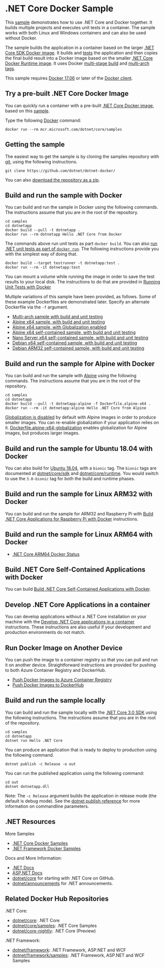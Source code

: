 # .NET Core Docker Sample

This [sample](Dockerfile) demonstrates how to use .NET Core and Docker together. It builds multiple projects and executes unit tests in a container. The sample works with both Linux and Windows containers and can also be used without Docker.

The sample builds the application in a container based on the larger [.NET Core SDK Docker image](https://hub.docker.com/_/microsoft-dotnet-core-sdk/). It builds and [tests](dotnet-docker-unit-testing.md) the application and then copies the final build result into a Docker image based on the smaller [.NET Core Docker Runtime image](https://hub.docker.com/_/microsoft-dotnet-core-runtime/). It uses Docker [multi-stage build](https://github.com/dotnet/announcements/issues/18) and [multi-arch tags](https://github.com/dotnet/announcements/issues/14).

This sample requires [Docker 17.06](https://docs.docker.com/release-notes/docker-ce) or later of the [Docker client](https://www.docker.com/products/docker).

## Try a pre-built .NET Core Docker Image

You can quickly run a container with a pre-built [.NET Core Docker image](https://hub.docker.com/_/microsoft-dotnet-core-samples/), based on this [sample](Dockerfile).

Type the following [Docker](https://www.docker.com/products/docker) command:

```console
docker run --rm mcr.microsoft.com/dotnet/core/samples
```

## Getting the sample

The easiest way to get the sample is by cloning the samples repository with [git](https://git-scm.com/downloads), using the following instructions.

```console
git clone https://github.com/dotnet/dotnet-docker/
```

You can also [download the repository as a zip](https://github.com/dotnet/dotnet-docker/archive/master.zip).

## Build and run the sample with Docker

You can build and run the sample in Docker using the following commands. The instructions assume that you are in the root of the repository.

```console
cd samples
cd dotnetapp
docker build --pull -t dotnetapp .
docker run --rm dotnetapp Hello .NET Core from Docker
```

The commands above run unit tests as part `docker build`. You can also [run .NET unit tests as part of `docker run`](dotnet-docker-unit-testing.md). The following instructions provide you with the simplest way of doing that.

```console
docker build --target testrunner -t dotnetapp:test .
docker run --rm -it dotnetapp:test
```

You can mount a volume while running the image in order to save the test results to your local disk. The instructions to do that are provided in [Running Unit Tests with Docker](dotnet-docker-unit-testing.md)

Multiple variations of this sample have been provided, as follows. Some of these example Dockerfiles are demonstrated later. Specify an alternate Dockerfile via the `-f` argument.

* [Multi-arch sample with build and unit testing](Dockerfile)
* [Alpine x64 sample, with build and unit testing](Dockerfile.alpine-x64)
* [Alpine x64 sample, with Globalization enabled](Dockerfile.alpine-x64-globalization)
* [Alpine x64 self-contained sample, with build and unit testing](Dockerfile.alpine-x64-selfcontained)
* [Nano Server x64 self-contained sample, with build and unit testing](Dockerfile.nanoserver-x64-selfcontained)
* [Debian x64 self-contained sample, with build and unit testing](Dockerfile.debian-x64-selfcontained)
* [Debian ARM32 self-contained sample, with build and unit testing](Dockerfile.debian-arm32-selfcontained)

## Build and run the sample for Alpine with Docker

You can build and run the sample with [Alpine](https://hub.docker.com/_/alpine/) using the following commands. The instructions assume that you are in the root of the repository.

```console
cd samples
cd dotnetapp
docker build --pull -t dotnetapp:alpine -f Dockerfile.alpine-x64 .
docker run --rm -it dotnetapp:alpine Hello .NET Core from Alpine
```

[Globalization is disabled](https://github.com/dotnet/announcements/issues/20) by default with Alpine images in order to produce smaller images. You can re-enable globalization if your application relies on it. [Dockerfile.alpine-x64-globalization](Dockerfile.alpine-x64-globalization) enables globalization for Alpine images, but produces larger images.

## Build and run the sample for Ubuntu 18.04 with Docker

You can also build for [Ubuntu 18.04](https://hub.docker.com/_/ubuntu/), with a `bionic` tag. The `bionic` tags are documented at [dotnet/core/sdk](https://hub.docker.com/_/microsoft-dotnet-core-sdk/) and [dotnet/core/runtime](https://hub.docker.com/_/microsoft-dotnet-core-runtime/). You would switch to use the `3.0-bionic` tag for both the build and runtime phases.

## Build and run the sample for Linux ARM32 with Docker

You can build and run the sample for ARM32 and Raspberry Pi with [Build .NET Core Applications for Raspberry Pi with Docker](dotnet-docker-arm32.md) instructions.

## Build and run the sample for Linux ARM64 with Docker

* [.NET Core ARM64 Docker Status](dotnet-docker-arm64.md)

## Build .NET Core Self-Contained Applications with Docker

You can build [Build .NET Core Self-Contained Applications with Docker](dotnet-docker-selfcontained.md).

## Develop .NET Core Applications in a container

You can develop applications without a .NET Core installation on your machine with the [Develop .NET Core applications in a container](dotnet-docker-dev-in-container.md) instructions. These instructions are also useful if your development and production environments do not match.

## Run Docker Image on Another Device

You can push the image to a container registry so that you can pull and run it on another device. Straightforward instructions are provided for pushing to both Azure Container Registry and DockerHub.

* [Push Docker Images to Azure Container Registry](push-image-to-acr.md)
* [Push Docker Images to DockerHub](push-image-to-dockerhub.md)

## Build and run the sample locally

You can build and run the sample locally with the [.NET Core 3.0 SDK](https://www.microsoft.com/net/download/core) using the following instructions. The instructions assume that you are in the root of the repository.

```console
cd samples
cd dotnetapp
dotnet run Hello .NET Core
```

You can produce an application that is ready to deploy to production using the following command.

```console
dotnet publish -c Release -o out
```

You can run the published application using the following command:

```console
cd out
dotnet dotnetapp.dll
```

Note: The `-c Release` argument builds the application in release mode (the default is debug mode). See the [dotnet publish reference](https://docs.microsoft.com/dotnet/core/tools/dotnet-publish) for more information on commandline parameters.

## .NET Resources

More Samples

* [.NET Core Docker Samples](../README.md)
* [.NET Framework Docker Samples](https://github.com/microsoft/dotnet-framework-docker/blob/master/samples/README.md)

Docs and More Information:

* [.NET Docs](https://docs.microsoft.com/dotnet/)
* [ASP.NET Docs](https://docs.microsoft.com/aspnet/)
* [dotnet/core](https://github.com/dotnet/core) for starting with .NET Core on GitHub.
* [dotnet/announcements](https://github.com/dotnet/announcements/issues) for .NET announcements.

## Related Docker Hub Repositories

.NET Core:

* [dotnet/core](https://hub.docker.com/_/microsoft-dotnet-core/): .NET Core
* [dotnet/core/samples](https://hub.docker.com/_/microsoft-dotnet-core-samples/): .NET Core Samples
* [dotnet/core-nightly](https://hub.docker.com/_/microsoft-dotnet-core-nightly/): .NET Core (Preview)

.NET Framework:

* [dotnet/framework](https://hub.docker.com/_/microsoft-dotnet-framework/): .NET Framework, ASP.NET and WCF
* [dotnet/framework/samples](https://hub.docker.com/_/microsoft-dotnet-framework-samples/): .NET Framework, ASP.NET and WCF Samples
